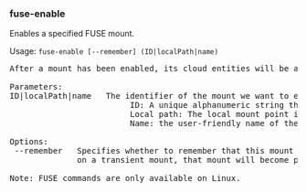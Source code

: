 ### fuse-enable
Enables a specified FUSE mount.

Usage: `fuse-enable [--remember] (ID|localPath|name)`
<pre>
After a mount has been enabled, its cloud entities will be accessible via the mount's local path.

Parameters:
ID|localPath|name   The identifier of the mount we want to enable. It can be one of the following:
                         ID: A unique alphanumeric string that identifies the mount.
                         Local path: The local mount point in the filesystem.
                         Name: the user-friendly name of the mount, set when it was added or by fuse-config.

Options:
 --remember   Specifies whether to remember that this mount is enabled. Note that if this option is specified
              on a transient mount, that mount will become persistent.

Note: FUSE commands are only available on Linux.
</pre>
